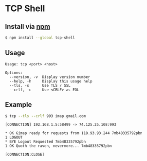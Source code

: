 # TCP Shell

## Install via [npm](https://npmjs.org)

```sh
$ npm install --global tcp-shell
```

## Usage

```
Usage: tcp <port> <host>

Options:
  --version, -v  Display version number
  --help, -h     Display this usage help
  --tls, -s      Use TLS / SSL
  --crlf, -c     Use <CRLF> as EOL
```

## Example

```sh
$ tcp --tls --crlf 993 imap.gmail.com
```

```
[CONNECTION] 192.168.1.5:58499 -> 74.125.25.108:993

* OK Gimap ready for requests from 118.93.93.244 7mb48335792pbn
1 LOGOUT
* BYE Logout Requested 7mb48335792pbn
1 OK Quoth the raven, nevermore... 7mb48335792pbn

[CONNECTION:CLOSE]
```
